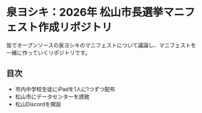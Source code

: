 # 泉ヨシキ：2026年 松山市長選挙マニフェスト作成リポジトリ
皆でオープンソースの泉ヨシキのマニフェストについて議論し、マニフェストを一緒に作っていくリポジトリです。
## 目次
- 市内中学校生徒にiPadを1人に1つずつ配布
- 松山市にデータセンターを誘致
- 松山Discordを開設
